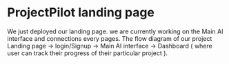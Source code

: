# ProjectPilot landing page
We just deployed our landing page. 
we are currently working on the Main AI interface and connections every pages. 
The flow diagram of our project 
Landing page -> login/Signup -> Main AI interface -> Dashboard ( where user can track their progress of their particular project ).  
